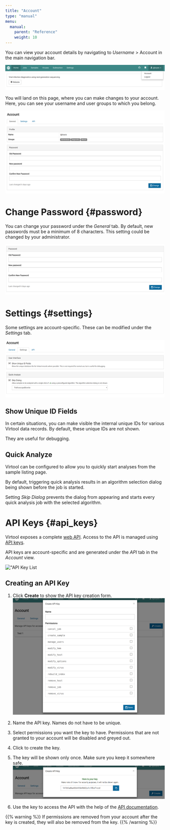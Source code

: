 ```yaml
---
title: "Account"
type: "manual"
menu:
  manual:
    parent: "Reference"
    weight: 10
---
```


You can view your account details by navigating to _Username_ > Account in the main navigation bar.

![](nav.png)

You will land on this page, where you can make changes to your account. Here, you can see your username and user groups to which you belong.

![](general.png)

# Change Password {#password}

You can change your password under the _General_ tab. By default, new passwords must be a minimum of 8 characters. This setting could be changed by your administrator.

![](password.png)

# Settings {#settings}

Some settings are account-specific. These can be modified under the _Settings_ tab.

![](settings.png)

## Show Unique ID Fields

In certain situations, you can make visible the internal unique IDs for various Virtool data records. By default, these unique IDs are not shown.

They are useful for debugging.

## Quick Analyze

Virtool can be configured to allow you to quickly start analyses from the sample listing page.

By default, triggering quick analysis results in an algorithm selection dialog being shown before the job is started.

Setting _Skip Dialog_ prevents the dialog from appearing and starts every quick analysis job with the selected algorithm.

# API Keys {#api_keys}

Virtool exposes a complete [web API](/web-api.html). Access to the API is managed using [API keys](/web-api/authorization.html).

API keys are account-specific and are generated under the _API_ tab in the _Account_ view.

!["API Key List](api.png)

## Creating an API Key

1. Click **<i class="fa fa-key"></i> Create** to show the API key creation form.
   !["Create API Key"](create_api_key.png)

2. Name the API key. Names do not have to be unique.

3. Select permissions you want the key to have. Permissions that are not granted to your account will be disabled and greyed out.

4. Click <i class="vtfont i-floppy"></i> to create the key.

5. The key will be shown only once. Make sure you keep it somewhere safe.
   ![](created_api_key.png)

6. Use the key to access the API with the help of the [API documentation](/web-api/authorization.html).

{{% warning %}}
If permissions are removed from your account after the key is created, they will also be removed from the key.
{{% /warning %}}
